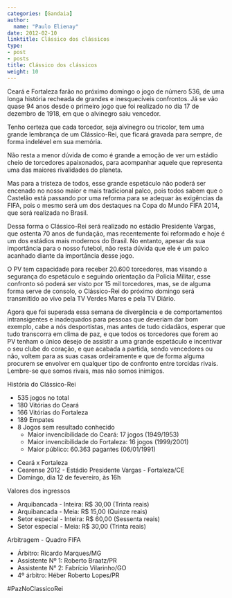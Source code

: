 ```yaml
---
categories: [Gandaia]
author:
  name: "Paulo Elienay"
date: 2012-02-10
linktitle: Clássico dos clássicos
type:
- post
- posts
title: Clássico dos clássicos
weight: 10
---
```

Ceará e Fortaleza farão no próximo domingo o jogo de número 536, de uma longa história recheada de grandes e inesquecíveis confrontos. Já se vão quase 94 anos desde o primeiro jogo que foi realizado no dia 17 de dezembro de 1918, em que o alvinegro saiu vencedor.

Tenho certeza que cada torcedor, seja alvinegro ou tricolor, tem uma grande lembrança de um Clássico-Rei, que ficará gravada para sempre, de forma indelével em sua memória.

Não resta a menor dúvida de como é grande a emoção de ver um estádio cheio de torcedores apaixonados, para acompanhar aquele que representa uma das maiores rivalidades do planeta.

Mas para a tristeza de todos, esse grande espetáculo não poderá ser encenado no nosso maior e mais tradicional palco, pois todos sabem que o Castelão está passando por uma reforma para se adequar às exigências da FIFA, pois o mesmo será um dos destaques na Copa do Mundo FIFA 2014, que será realizada no Brasil.

Dessa forma o Clássico-Rei será realizado no estádio Presidente Vargas, que ostenta 70 anos de fundação, mas recentemente foi reformado e hoje é um dos estádios mais modernos do Brasil. No entanto, apesar da sua importância para o nosso futebol, não resta dúvida que ele é um palco acanhado diante da importância desse jogo.

O PV tem capacidade para receber 20.600 torcedores, mas visando a segurança do espetáculo e seguindo orientação da Polícia Militar, esse confronto só poderá ser visto por 15 mil torcedores, mas, se de alguma forma serve de consolo, o Clássico-Rei do próximo domingo será transmitido ao vivo pela TV Verdes Mares e pela TV Diário.

Agora que foi superada essa semana de divergência e de comportamentos intransigentes e inadequados para pessoas que deveriam dar bom exemplo, cabe a nós desportistas, mas antes de tudo cidadãos, esperar que tudo transcorra em clima de paz, e que todos os torcedores que forem ao PV tenham o único desejo de assistir a uma grande espetáculo e incentivar o seu clube do coração, e que acabada a partida, sendo vencedores ou não, voltem para as suas casas ordeiramente e que de forma alguma procurem se envolver em qualquer tipo de confronto entre torcidas rivais. Lembre-se que somos rivais, mas não somos inimigos.

História do Clássico-Rei

* 535 jogos no total
* 180 Vitórias do Ceará
* 166 Vitórias do Fortaleza
* 189 Empates
* 8 Jogos sem resultado conhecido
  * Maior invencibilidade do Ceará: 17 jogos (1949/1953)
  * Maior invencibilidade do Fortaleza: 16 jogos (1999/2001)
  * Maior público: 60.363 pagantes (06/01/1991)

- Ceará x Fortaleza
- Cearense 2012 - Estádio Presidente Vargas - Fortaleza/CE
- Domingo, dia 12 de fevereiro, às 16h

Valores dos ingressos
- Arquibancada - Inteira: R$ 30,00 (Trinta reais)
- Arquibancada - Meia: R$ 15,00 (Quinze reais)
- Setor especial - Inteira: R$ 60,00 (Sessenta reais)
- Setor especial - Meia: R$ 30,00 (Trinta reais)

Arbitragem - Quadro FIFA
- Árbitro: Ricardo Marques/MG
- Assistente Nº 1: Roberto Braatz/PR
- Assistente N° 2: Fabrício Vilarinho/GO
- 4º árbitro: Héber Roberto Lopes/PR


#PazNoClassicoRei
